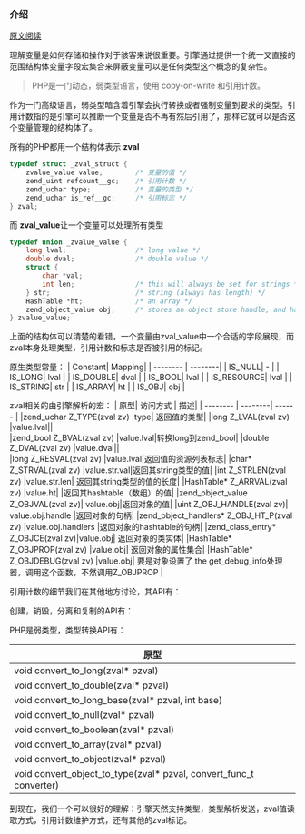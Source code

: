 <!--
author: 刘青
date: 2016-04-27
title: PHP核心：变量的使用
tags: interal_of_php variables
category: php/manual
status: draft
summary: 
-->

### 介绍

[原文阅读](http://php.net/manual/en/internals2.variables.intro.php)

理解变量是如何存储和操作对于骇客来说很重要。引擎通过提供一个统一又直接的范围结构体变量字段宏集合来屏蔽变量可以是任何类型这个概念的复杂性。

> PHP是一门动态，弱类型语言，使用 copy-on-write 和引用计数。

作为一门高级语言，弱类型暗含着引擎会执行转换或者强制变量到要求的类型。引用计数指的是引擎可以推断一个变量是否不再有然后引用了，那样它就可以是否这个变量管理的结构体了。

所有的PHP都用一个结构体表示 **zval**
```cpp
typedef struct _zval_struct {
    zvalue_value value;        /* 变量的值 */
    zend_uint refcount__gc;    /* 引用计数 */
    zend_uchar type;           /* 变量的类型 */
    zend_uchar is_ref__gc;     /* 引用标志 */
} zval;
```
而 **zval_value**让一个变量可以处理所有类型
```cpp
typedef union _zvalue_value {
    long lval;                 /* long value */
    double dval;               /* double value */
    struct {                   
        char *val;
        int len;               /* this will always be set for strings */
    } str;                     /* string (always has length) */
    HashTable *ht;             /* an array */
    zend_object_value obj;     /* stores an object store handle, and handlers */
} zvalue_value;
```

上面的结构体可以清楚的看错，一个变量由zval_value中一个合适的字段展现，而zval本身处理类型，引用计数和标志是否被引用的标记。

原生类型常量：
| Constant|     Mapping|
| -------- | --------| 
| IS_NULL|  - |
| IS_LONG|  lval |
| IS_DOUBLE|  dval |
| IS_BOOL|  lval |
| IS_RESOURCE|  lval |
| IS_STRING|  str |
| IS_ARRAY|  ht |
| IS_OBJ|  obj |

zval相关的由引擎解析的宏：
| 原型|     访问方式 |   描述|
| -------- | --------| ------ |
|zend_uchar Z_TYPE(zval zv)	|type|	返回值的类型|
|long Z_LVAL(zval zv)	|value.lval||	 
|zend_bool Z_BVAL(zval zv)	|value.lval|转换long到zend_bool|
|double Z_DVAL(zval zv)	|value.dval||	 
|long Z_RESVAL(zval zv)	|value.lval|返回值的资源列表标志|
|char* Z_STRVAL(zval zv)	|value.str.val|返回其string类型的值|
|int Z_STRLEN(zval zv)	|value.str.len|	返回其string类型的值的长度|
|HashTable* Z_ARRVAL(zval zv)	|value.ht|	|返回其hashtable（数组）的值|
|zend_object_value Z_OBJVAL(zval zv)|	value.obj|返回对象的值|
|uint Z_OBJ_HANDLE(zval zv)|	value.obj.handle	|返回对象的句柄|
|zend_object_handlers* Z_OBJ_HT_P(zval zv)	|value.obj.handlers	|返回对象的hashtable的句柄|
|zend_class_entry* Z_OBJCE(zval zv)|value.obj|	返回对象的类实体|
|HashTable* Z_OBJPROP(zval zv)	|value.obj|	返回对象的属性集合|
|HashTable* Z_OBJDEBUG(zval zv)	|value.obj|	要是对象设置了 the get_debug_info处理器，调用这个函数，不然调用Z_OBJPROP |

引用计数的细节我们在其他地方讨论，其API有：



创建，销毁，分离和复制的API有：


PHP是弱类型，类型转换API有：

| 原型  | 
| -------- |
|void convert_to_long(zval* pzval)|
|void convert_to_double(zval* pzval)|
|void convert_to_long_base(zval* pzval, int base)|
|void convert_to_null(zval* pzval)|
|void convert_to_boolean(zval* pzval)|
|void convert_to_array(zval* pzval)|
|void convert_to_object(zval* pzval)|
|void convert_object_to_type(zval* pzval, convert_func_t converter)|

到现在，我们一个可以很好的理解：引擎天然支持类型，类型解析发送，zval值读取方式，引用计数维护方式，还有其他的zval标记。


